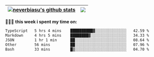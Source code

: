 | <a href="https://github.com/neverbiasu"><img align="center" src="https://github-readme-stats.vercel.app/api?username=neverbiasu&theme=dracula&show_icons=true&hide_border=true&count_private=true" alt="neverbiasu's github stats" /></a> | <a href="https://github.com/neverbiasu"><img align="center" src="https://github-readme-stats.vercel.app/api/top-langs/?username=neverbiasu&theme=dracula&show_icons=true&hide_border=true&layout=compact" /></a> |
| ------------- | ------------- |

👨🏾‍💻 **this week i spent my time on:**
<!--START_SECTION:waka-->

```txt
TypeScript   5 hrs 4 mins    ██████████▓░░░░░░░░░░░░░░   42.59 %
Markdown     4 hrs 5 mins    ████████▓░░░░░░░░░░░░░░░░   34.33 %
JSON         1 hr 1 min      ██░░░░░░░░░░░░░░░░░░░░░░░   08.64 %
Other        56 mins         ██░░░░░░░░░░░░░░░░░░░░░░░   07.96 %
Bash         33 mins         █▒░░░░░░░░░░░░░░░░░░░░░░░   04.70 %
```

<!--END_SECTION:waka-->
